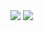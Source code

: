 <img src="https://web.archive.org/web/19970315044125im_/http://www1.geocities.com/pictures/sponsor/backweb_fly.gif">
 <span style="All the cool stuff in GeoCities is caught in BackWeb> 
<img src="https://web.archive.org/web/19970315042826im_/http://www1.geocities.com/pictures/new/home_mast_new_2.gif">
<img src="https://web.archive.org/web/19970315042834im_/http://www1.geocities.com/pictures/new/home_sidebar1.gif">
